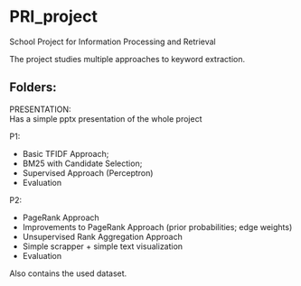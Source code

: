 # PRI_project
School Project for Information Processing and Retrieval

The project studies multiple approaches to keyword extraction.

## Folders:

PRESENTATION:  
Has a simple pptx presentation of the whole project
  
  
P1:
- Basic TFIDF Approach;  
- BM25  with Candidate Selection;  
- Supervised Approach (Perceptron)  
- Evaluation  

P2:  
- PageRank Approach  
- Improvements to PageRank Approach (prior probabilities; edge weights)  
- Unsupervised Rank Aggregation Approach     
- Simple scrapper + simple text visualization  
- Evaluation  


Also contains the used dataset.  
